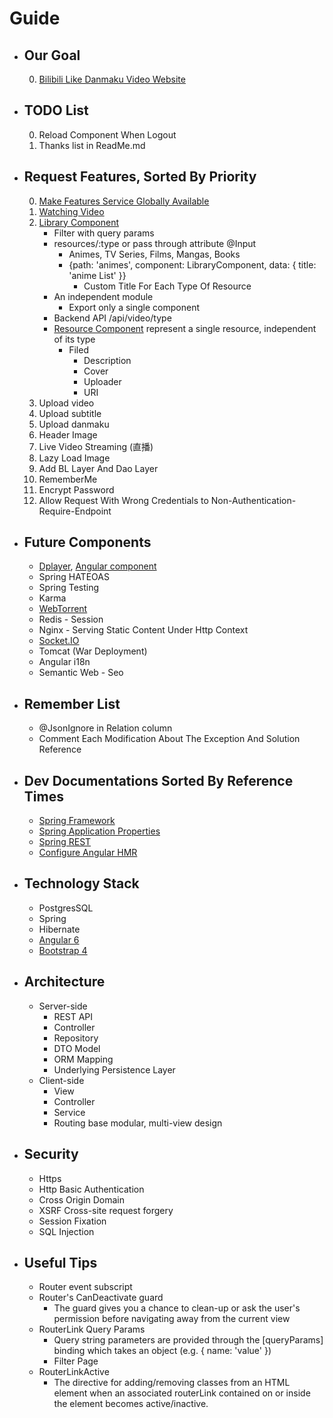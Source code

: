 # Guide
* ## Our Goal
    0. [Bilibili Like Danmaku Video Website](https://github.com/WhiteBlue/bilibili-html5)

* ## TODO List
    0. Reload Component When Logout
    1. Thanks list in ReadMe.md
    
* ## Request Features, Sorted By Priority 
    0. [Make Features Service Globally Available](https://angular-2-training-book.rangle.io/handout/modules/feature-modules.html)
    1. [Watching Video](https://www.bilibili.com/blackboard/html5player.html)
    2. [Library Component](https://www.bilibili.com/anime/index)
        * Filter with query params
        * resources/:type or pass through attribute @Input
            * Animes, TV Series, Films, Mangas, Books
            *  {path: 'animes', component: LibraryComponent, data: { title: 'anime List' }}
                * Custom Title For Each Type Of Resource
        * An independent module
            * Export only a single component
        * Backend API /api/video/type
        * [Resource Component]() represent a single resource, independent of its type
            * Filed
                * Description
                * Cover
                * Uploader
                * URI
    3. Upload video
    4. Upload subtitle
    5. Upload danmaku
    6. Header Image
    7. Live Video Streaming (直播)
    8. Lazy Load Image
    9. Add BL Layer And Dao Layer
    10. RememberMe
    11. Encrypt Password
    0. Allow Request With Wrong Credentials to Non-Authentication-Require-Endpoint 
    
* ## Future Components
    * [Dplayer](https://github.com/MoePlayer/DPlayer), [Angular component](https://github.com/Guanyunhan/angular-dplayer)
    * Spring HATEOAS
    * Spring Testing
    * Karma
    * [WebTorrent](https://github.com/webtorrent/webtorrent)
    * Redis - Session
    * Nginx - Serving Static Content Under Http Context
    * [Socket.IO](https://socket.io/)
    * Tomcat (War Deployment)
    * Angular i18n
    * Semantic Web - Seo
    
* ## Remember List
    * @JsonIgnore in Relation column
    * Comment Each Modification About The Exception And Solution Reference
    
* ## Dev Documentations Sorted By Reference Times
    * [Spring Framework](https://docs.spring.io/spring/docs/current/spring-framework-reference/)
    * [Spring Application Properties](https://docs.spring.io/spring-boot/docs/current/reference/html/common-application-properties.html/)
    * [Spring REST](https://spring.io/guides/tutorials/rest/)
    * [Configure Angular HMR](https://github.com/angular/angular-cli/wiki/stories-configure-hmr)
    
* ## Technology Stack
    + PostgresSQL
    + Spring
    + Hibernate
    + [Angular 6](https://angular.io/)
    + [Bootstrap 4](https://getbootstrap.com/docs/)

* ## Architecture
    * Server-side
        * REST API
        * Controller
        * Repository
        * DTO Model
        * ORM Mapping
        * Underlying Persistence Layer
    * Client-side
        * View
        * Controller
        * Service
        * Routing base modular, multi-view design
        
* ## Security
    * Https
    * Http Basic Authentication
    * Cross Origin Domain
    * XSRF Cross-site request forgery
    * Session Fixation
    * SQL Injection

* ## Useful Tips
    * Router event subscript
    * Router's CanDeactivate guard
        * The guard gives you a chance to clean-up or ask the user's permission before navigating away from the current view
    * RouterLink Query Params
        * Query string parameters are provided through the [queryParams] binding which takes an object (e.g. { name: 'value' })
        * Filter Page
    * RouterLinkActive
        * The directive for adding/removing classes from an HTML element when an associated routerLink contained on or inside the element becomes active/inactive.
    